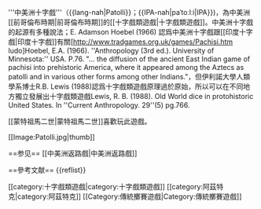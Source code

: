 '''中美洲十字戲'''（{{lang-nah|Patolli}}；{{IPA-nah|paˈtoːlːi|IPA}})，為中美洲[[前哥倫布時期|前哥倫布時期]]的[[十字戲類遊戲|十字戲類遊戲]]。中美洲十字戲的起源有多種說法；E. Adamson Hoebel (1966) 認爲中美洲十字戲跟[[印度十字戲|印度十字戲]]有關<ref>[http://www.tradgames.org.uk/games/Pachisi.htm ludo]</ref><ref>Hoebel, E.A. (1966). ''Anthropology (3rd ed.). University of Minnesota:'' USA. P.76. "... the diffusion of the ancient East Indian game of pachisi into prehistoric America, where it appeared among the Aztecs as patolli and in various other forms among other Indians."</ref>，但伊利諾大學人類學系博士R.B. Lewis (1988)認爲十字戲類遊戲原理過於原始，所以可以在不同地方獨立發展出十字戲類遊戲<ref>Lewis, R. B. (1988). Old World dice in protohistoric United States. In ''Current Anthropology. 29''(5) pg.766</ref>.

[[蒙特祖馬二世|蒙特祖馬二世]]喜歡玩此遊戲。
<!--
Anthropologist [[E._Adamson_Hoebel|E. Adamson Hoebel]] (1966) says the Aztec patolli derives from the East Indian game of [[pachisi|pachisi]],<ref>Hoebel, E.A. (1966). ''Anthropology (3rd ed.). University of Minnesota:'' USA. P.76. "... the diffusion of the ancient East Indian game of pachisi into prehistoric America, where it appeared among the Aztecs as patolli and in various other forms among other Indians."</ref> but R.B. Lewis of the Department of Anthropology at the [[University_of_Illinois|University of Illinois]] (1988) says that the similarity between the two games is due to the limitations of a [[board_game|board game]],<ref>Lewis, R. B. (1988). Old World dice in protohistoric United States. In ''Current Anthropology. 29''(5) pg.766</ref> meaning the two games were independently derived.
-->

[[Image:Patolli.jpg|thumb]]

==参见==
[[中美洲返路戲|中美洲返路戲]]

==參考文献==
{{reflist}}


[[category:十字戲類遊戲|category:十字戲類遊戲]]
[[category:阿茲特克|category:阿茲特克]]
[[Category:傳統擲賽遊戲|Category:傳統擲賽遊戲]]